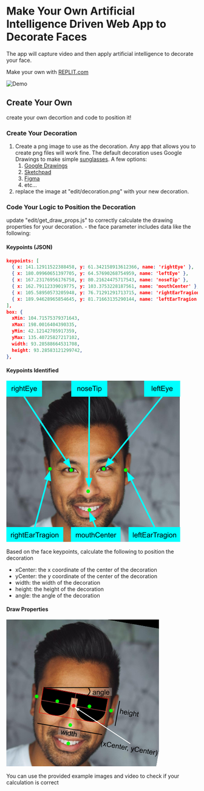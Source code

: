 # Make Your Own Artificial Intelligence Driven Web App to Decorate Faces

The app will capture video and then apply artificial intelligence to decorate your face.

Make your own with [REPLIT.com](https://replit.com/@apatterson189/face-decoration)

![Demo](./doc/demo.gif 'Demo')

## Create Your Own

create your own decortion and code to position it!

### Create Your Decoration

1. Create a png image to use as the decoration. Any app that allows you to create png files will work fine. The default decoration uses Google Drawings to make simple [sunglasses](https://docs.google.com/drawings/d/1k2MwpDjihT9NPSYpl2-Tn-whb9s2UMe-R5D7QDCNZAs/edit?usp=sharing). A few options:
   1. [Google Drawings](https://docs.google.com/drawings)
   1. [Sketchpad](https://sketch.io/sketchpad/)
   1. [Figma](https://www.figma.com/)
   1. etc...
1. replace the image at "edit/decoration.png" with your new decoration.

### Code Your Logic to Position the Decoration

update "edit/get_draw_props.js" to correctly calculate the drawing properties for your decoration. - the face parameter includes data like the following:

#### Keypoints (JSON)

```json
keypoints: [
  { x: 141.12911522388458, y: 61.342158913612366, name: 'rightEye' },
  { x: 180.09960651397705, y: 64.57690268754959, name: 'leftEye' },
  { x: 167.23176956176758, y: 80.21624475717543, name: 'noseTip' },
  { x: 162.79112339019775, y: 103.3753228187561, name: 'mouthCenter' },
  { x: 105.58950573205948, y: 76.71291291713715, name: 'rightEarTragion' },
  { x: 189.94628965854645, y: 81.71663135290144, name: 'leftEarTragion' },
],
box: {
  xMin: 104.71575379371643,
  xMax: 198.0016404390335,
  yMin: 42.12142705917359,
  yMax: 135.40725827217102,
  width: 93.28588664531708,
  height: 93.28583121299742,
},
```

#### Keypoints Identified

![Face Key Points](./doc/faceKeyPoints.png 'Face key points')

Based on the face keypoints, calculate the following to position the decoration

- xCenter: the x coordinate of the center of the decoration
- yCenter: the y coordinate of the center of the decoration
- width: the width of the decoration
- height: the height of the decoration
- angle: the angle of the decoration

#### Draw Properties

![Draw Props](./doc/drawProps.png 'Draw Props')

You can use the provided example images and video to check if your calculation is correct
